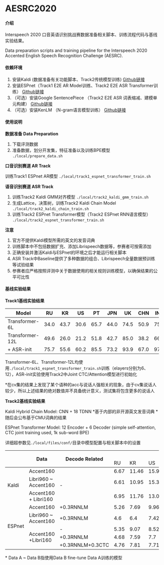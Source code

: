 # AESRC2020


#### 介绍

Interspeech 2020 口音英语识别挑战赛数据准备相关脚本、训练流程代码与基线实验结果。

Data preparation scripts and training pipeline for the Interspeech 2020 Accented English Speech Recognition Challenge (AESRC).

#### 依赖环境

1.  安装Kaldi (数据准备有关功能脚本、Track2传统模型训练) 
    [Github链接](https://github.com/kaldi-asr/kaldi)
2.  安装ESPnet（Track1 E2E AR Model训练、Track2 E2E ASR Transformer训练）
    [Github链接](https://github.com/espnet/espnet)
3.  （可选）安装Google SentencePiece （Track2 E2E ASR 词表缩减、建模单元构建）
    [Github链接](https://github.com/google/sentencepiece)
4.  （可选）安装KenLM （N-gram语言模型训练）
    [Github链接](http://https://github.com/kpu/kenlm)

#### 使用说明

 **数据准备 Data Preparation** 

1.  下载评测数据
2.  准备数据，划分开发集，特征准备以及训练BPE模型 `./local/prepare_data.sh`

 **口音识别赛道 AR Track** 

训练Track1 ESPnet AR模型 `./local/track1_espnet_transformer_train.sh`

 **语音识别赛道 ASR Track** 

1.  训练Track2 Kaldi GMM对齐模型  `./local/track2_kaldi_gmm_train.sh`
2.  生成Lattice，决策树，训练Track2 Kaldi Chain Model  `./local/track2_kaldi_chain_train.sh`
3.  训练Track2 ESPnet Transformer模型（Track2 ESPnet RNN语言模型） `./local/track2_espnet_transformer_train.sh`

**注意**
1.  官方不提供Kaldi模型所需的英文的发音词典
2.  训练脚本中不包括数据扩充、添加Librispeech数据等，参赛者可按需添加
3.  正确安装并激活Kaldi与ESPnet的环境之后才能运行相关脚本
4.  ASR Track中Baseline提供了多种数据的组合、Librispeech全量数据预训练等试验结果
5.  参赛者应严格按照评测中关于数据使用的相关规则训练模型，以确保结果的公平可比性

#### 基线实验结果

**Track1基线实验结果** 

| Model    | RU   | KR   | US   | PT   | JPN  | UK   | CHN  | IND  | AVE  |
| -------- | -- |---- | ---- | ---- | ---- | ---- | ---- | ---- | ---- |
| Transformer-6L  | 34.0 | 43.7 | 30.6 | 65.7 | 44.0 | 74.5 | 50.9 | 75.2 | 52.2 |
| Transformer-12L | 49.6 | 26.0 | 21.2 | 51.8 | 42.7 | 85.0 | 38.2 | 66.1 | 47.8 |
| + ASR-init      | 75.7 | 55.6 | 60.2 | 85.5 | 73.2 | 93.9 | 67.0 | 97.0 | 76.1 |

Transformer-6L、Transformer-12L均使用`./local/track1_espnet_transformer_train.sh`训练（elayers分别为6、12），ASR-init实验使用Track2中Joint CTC/Attention模型进行初始化

*在cv集的结果上发现了某个语种的acc与说话人强相关的现象，由于cv集说话人较少，所以上述结果的绝对数值并不具备统计意义，测试集将包含更多的说话人

**Track2基线实验结果** 

Kaldi Hybrid Chain Model: CNN + 18 TDNN
*基于内部的非开源英文发音词典
*随后会公布基于CMU词典的结果

ESPnet Transformer Model: 12 Encoder + 6 Decoder (simple self-attention, CTC joint training used, 1k sub-word BPE)

详细超参数见`./local/files/conf/`目录中模型配置与相关脚本中的设置
<table>
<thead>
  <tr>
    <th rowspan="2"></th>
    <th rowspan="2">Data</th>
    <th rowspan="2">Decode Related</th>
    <th colspan="9">CER on cv set</th>
  </tr>
  <tr>
    <td>RU</td>
    <td>KR</td>
    <td>US</td>
    <td>PT</td>
    <td>JPN</td>
    <td>UK</td>
    <td>CHN</td>
    <td>IND</td>
    <td>AVE</td>
  </tr>
</thead>
<tbody>
  <tr>
    <td rowspan="3">Kaldi<br></td>
    <td>Accent160</td>
    <td rowspan="3">-</td>
    <td>6.67</td>
    <td>11.46</td>
    <td>15.95</td>
    <td>10.27</td>
    <td>9.78</td>
    <td>16.88</td>
    <td>20.97</td>
    <td>17.48</td>
    <td>13.68</td>
  </tr>
  <tr>
    <td>Libri960 ~ Accent160</td>
    <td>6.61</td>
    <td>10.95</td>
    <td>15.33</td>
    <td>9.79</td>
    <td>9.75</td>
    <td>16.03</td>
    <td>19.68</td>
    <td>16.93</td>
    <td>13.13</td>
  </tr>
  <tr>
    <td>Accent160 + Libri160</td>
    <td>6.95</td>
    <td>11.76</td>
    <td>13.05</td>
    <td>9.96</td>
    <td>10.15</td>
    <td>14.21</td>
    <td>20.76</td>
    <td>18.26</td>
    <td>13.14</td>
  </tr>
  <tr>
    <td rowspan="5">ESPnet<br></td>
    <td>Accent160</td>
    <td>+0.3RNNLM</td>
    <td>5.26</td>
    <td>7.69</td>
    <td>9.96</td>
    <td>7.45</td>
    <td>6.79</td>
    <td>10.06</td>
    <td>11.77</td>
    <td>10.05</td>
    <td>8.63</td>
  </tr>
  <tr>
    <td>Libri960 ~ Accent160</td>
    <td>+0.3RNNLM</td>
    <td>4.6</td>
    <td>6.4</td>
    <td>7.42</td>
    <td>5.9</td>
    <td>5.71</td>
    <td>7.64</td>
    <td>9.87</td>
    <td>7.85</td>
    <td>6.92</td>
  </tr>
  <tr>
    <td rowspan="3">Accent160 +Libri160<br></td>
    <td>-</td>
    <td>5.35</td>
    <td>9.07</td>
    <td>8.52</td>
    <td>7.13</td>
    <td>7.29</td>
    <td>8.6</td>
    <td>12.03</td>
    <td>9.05</td>
    <td>8.38</td>
  </tr>
  <tr>
    <td>+0.3RNNLM</td>
    <td>4.68</td>
    <td>7.59</td>
    <td>7.7</td>
    <td>6.42</td>
    <td>6.37</td>
    <td>7.76</td>
    <td>10.88</td>
    <td>8.41</td>
    <td>7.48</td>
  </tr>
  <tr>
    <td>+0.3RNNLM+0.3CTC</td>
    <td>4.76</td>
    <td>7.81</td>
    <td>7.71</td>
    <td>6.36</td>
    <td>6.4</td>
    <td>7.23</td>
    <td>10.77</td>
    <td>8.01</td>
    <td>7.38   </td>
  </tr>
</tbody>
</table>
* Data A ~ Data B指使用Data B fine-tune Data A训练的模型
